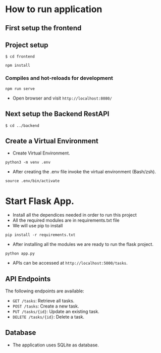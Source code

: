 # How to run application

## First setup the frontend

## Project setup

```
$ cd frontend
```

```
npm install
```

### Compiles and hot-reloads for development
```
npm run serve
```

- Open browser and visit ```http://localhost:8080/```


## Next setup the Backend RestAPI

``` 
$ cd ../backend
```

## Create a Virtual Environment

- Create Virtual Environment.
```
python3 -m venv .env
```

- After creating the .env file invoke the virtual environment (Bash/zsh).
```
source .env/bin/activate
```


# Start Flask App.

- Install all the dependices needed in order to run this project
- All the required modules are in requirements.txt file
- We will use pip to install
```
pip install -r requirements.txt
```

- After installing all the modules we are ready to run the flask project.
```
python app.py
```

- APIs can be accessed at `http://localhost:5000/tasks`.

## API Endpoints

The following endpoints are available:

- `GET /tasks`: Retrieve all tasks.
- `POST /tasks`: Create a new task.
- `PUT /tasks/{id}`: Update an existing task.
- `DELETE /tasks/{id}`: Delete a task.

## Database

- The application uses SQLite as database.
